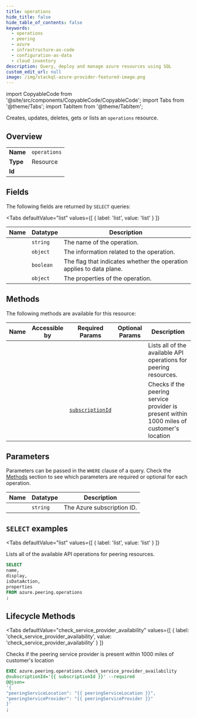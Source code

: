 ```yaml
--- 
title: operations
hide_title: false
hide_table_of_contents: false
keywords:
  - operations
  - peering
  - azure
  - infrastructure-as-code
  - configuration-as-data
  - cloud inventory
description: Query, deploy and manage azure resources using SQL
custom_edit_url: null
image: /img/stackql-azure-provider-featured-image.png
---
```


import CopyableCode from '@site/src/components/CopyableCode/CopyableCode';
import Tabs from '@theme/Tabs';
import TabItem from '@theme/TabItem';

Creates, updates, deletes, gets or lists an <code>operations</code> resource.

## Overview
<table><tbody>
<tr><td><b>Name</b></td><td><code>operations</code></td></tr>
<tr><td><b>Type</b></td><td>Resource</td></tr>
<tr><td><b>Id</b></td><td><CopyableCode code="azure.peering.operations" /></td></tr>
</tbody></table>

## Fields

The following fields are returned by `SELECT` queries:

<Tabs
    defaultValue="list"
    values={[
        { label: 'list', value: 'list' }
    ]}
>
<TabItem value="list">

<table>
<thead>
    <tr>
    <th>Name</th>
    <th>Datatype</th>
    <th>Description</th>
    </tr>
</thead>
<tbody>
<tr>
    <td><CopyableCode code="name" /></td>
    <td><code>string</code></td>
    <td>The name of the operation.</td>
</tr>
<tr>
    <td><CopyableCode code="display" /></td>
    <td><code>object</code></td>
    <td>The information related to the operation.</td>
</tr>
<tr>
    <td><CopyableCode code="isDataAction" /></td>
    <td><code>boolean</code></td>
    <td>The flag that indicates whether the operation applies to data plane.</td>
</tr>
<tr>
    <td><CopyableCode code="properties" /></td>
    <td><code>object</code></td>
    <td>The properties of the operation.</td>
</tr>
</tbody>
</table>
</TabItem>
</Tabs>

## Methods

The following methods are available for this resource:

<table>
<thead>
    <tr>
    <th>Name</th>
    <th>Accessible by</th>
    <th>Required Params</th>
    <th>Optional Params</th>
    <th>Description</th>
    </tr>
</thead>
<tbody>
<tr>
    <td><a href="#list"><CopyableCode code="list" /></a></td>
    <td><CopyableCode code="select" /></td>
    <td></td>
    <td></td>
    <td>Lists all of the available API operations for peering resources.</td>
</tr>
<tr>
    <td><a href="#check_service_provider_availability"><CopyableCode code="check_service_provider_availability" /></a></td>
    <td><CopyableCode code="exec" /></td>
    <td><a href="#parameter-subscriptionId"><code>subscriptionId</code></a></td>
    <td></td>
    <td>Checks if the peering service provider is present within 1000 miles of customer's location</td>
</tr>
</tbody>
</table>

## Parameters

Parameters can be passed in the `WHERE` clause of a query. Check the [Methods](#methods) section to see which parameters are required or optional for each operation.

<table>
<thead>
    <tr>
    <th>Name</th>
    <th>Datatype</th>
    <th>Description</th>
    </tr>
</thead>
<tbody>
<tr id="parameter-subscriptionId">
    <td><CopyableCode code="subscriptionId" /></td>
    <td><code>string</code></td>
    <td>The Azure subscription ID.</td>
</tr>
</tbody>
</table>

## `SELECT` examples

<Tabs
    defaultValue="list"
    values={[
        { label: 'list', value: 'list' }
    ]}
>
<TabItem value="list">

Lists all of the available API operations for peering resources.

```sql
SELECT
name,
display,
isDataAction,
properties
FROM azure.peering.operations
;
```
</TabItem>
</Tabs>


## Lifecycle Methods

<Tabs
    defaultValue="check_service_provider_availability"
    values={[
        { label: 'check_service_provider_availability', value: 'check_service_provider_availability' }
    ]}
>
<TabItem value="check_service_provider_availability">

Checks if the peering service provider is present within 1000 miles of customer's location

```sql
EXEC azure.peering.operations.check_service_provider_availability 
@subscriptionId='{{ subscriptionId }}' --required 
@@json=
'{
"peeringServiceLocation": "{{ peeringServiceLocation }}", 
"peeringServiceProvider": "{{ peeringServiceProvider }}"
}'
;
```
</TabItem>
</Tabs>

